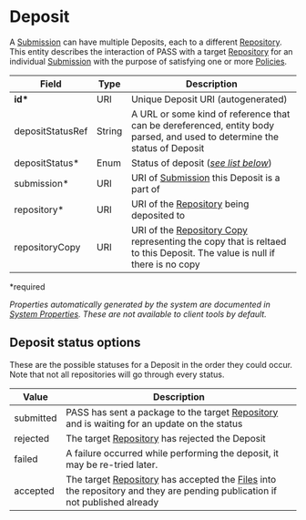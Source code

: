 # Deposit

A [Submission](Submission.md) can have multiple Deposits, each to a different [Repository](Repository.md). This entity describes the interaction of PASS with a target [Repository](Repository.md) for an individual [Submission](Submission.md) with the purpose of satisfying one or more [Policies](Policy.md).

| Field  		   | Type  	| Description
| ---------------- | ------ | ------------- 
| __id*__          | URI    | Unique Deposit URI (autogenerated)
| depositStatusRef | String | A URL or some kind of reference that can be dereferenced, entity body parsed, and used to determine the status of Deposit
| depositStatus*   | Enum   | Status of deposit ([_see list below_](#deposit-status-options))
| submission*      | URI    | URI of [Submission](Submission.md) this Deposit is a part of
| repository*      | URI    | URI of the [Repository](Repository.md) being deposited to 
| repositoryCopy   | URI    | URI of the [Repository Copy](RepositoryCopy.md) representing the copy that is reltaed to this Deposit. The value is null if there is no copy
 
*required 

*Properties automatically generated by the system are documented in [System Properties](SystemProperties.md). These are not available to client tools by default.*

## Deposit status options

These are the possible statuses for a Deposit in the order they could occur. Note that not all repositories will go through every status.

| Value  	| Description 
| --------- | -------------
| submitted | PASS has sent a package to the target [Repository](Repository.md) and is waiting for an update on the status
| rejected  | The target [Repository](Repository.md) has rejected the Deposit
| failed    | A failure occurred while performing the deposit, it may be re-tried later.
| accepted  | The target [Repository](Repository.md) has accepted the [Files](File.md) into the repository and they are pending publication if not published already
